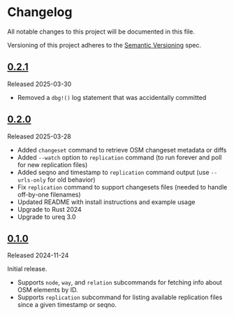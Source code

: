 # Changelog

All notable changes to this project will be documented in this file.

Versioning of this project adheres to the [Semantic Versioning](https://semver.org/spec/v2.0.0.html) spec.

## [0.2.1]

Released 2025-03-30

- Removed a `dbg!()` log statement that was accidentally committed

## [0.2.0]

Released 2025-03-28

- Added `changeset` command to retrieve OSM changeset metadata or diffs
- Added `--watch` option to `replication` command (to run forever and poll for new replication files)
- Added seqno and timestamp to `replication` command output (use `--urls-only` for old behavior)
- Fix `replication` command to support changesets files (needed to handle off-by-one filenames)
- Updated README with install instructions and example usage
- Upgrade to Rust 2024
- Upgrade to ureq 3.0

## [0.1.0]

Released 2024-11-24

Initial release.
- Supports `node`, `way`, and `relation` subcommands for fetching info about OSM elements by ID.
- Supports `replication` subcommand for listing available replication files since a given timestamp or seqno.

[0.2.1]: https://github.com/jake-low/osm-cli/releases/tag/v0.2.1
[0.2.0]: https://github.com/jake-low/osm-cli/releases/tag/v0.2.0
[0.1.0]: https://github.com/jake-low/osm-cli/releases/tag/v0.1.0
